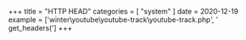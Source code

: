 +++
title = "HTTP HEAD"
categories = [ "system" ]
date = 2020-12-19
example = ['winter\youtube\youtube-track\youtube-track.php', ' get_headers(']
+++
